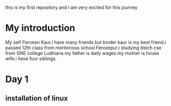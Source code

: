 this is my first repository 
and i am very excited for this journey 
# My introduction 
My self Parveen Kaur.i have many friends but binder kaur is my best friend.i passed 12th class from meritorious school Ferozepur.i studying btech cse from GNE college  Ludhiana.my father is daily wages.my mother is house wife.i have four siblings.
# Day 1
## installation of linux 
